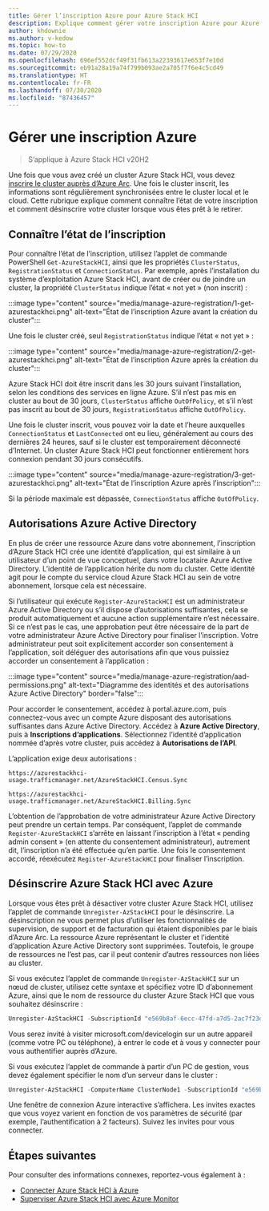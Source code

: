 ```yaml
---
title: Gérer l’inscription Azure pour Azure Stack HCI
description: Explique comment gérer votre inscription Azure pour Azure Stack HCI et comment connaître l’état de l’inscription à l’aide de PowerShell.
author: khdownie
ms.author: v-kedow
ms.topic: how-to
ms.date: 07/29/2020
ms.openlocfilehash: 696ef552dcf49f31fb613a22393617e653f7e10d
ms.sourcegitcommit: eb91a28a19a74f799b093ae2a705f7f6e4c5cd49
ms.translationtype: HT
ms.contentlocale: fr-FR
ms.lasthandoff: 07/30/2020
ms.locfileid: "87436457"
---
```

# <a name="manage-azure-registration"></a>Gérer une inscription Azure

> S’applique à Azure Stack HCI v20H2

Une fois que vous avez créé un cluster Azure Stack HCI, vous devez [inscrire le cluster auprès d’Azure Arc](../deploy/register-with-azure.md). Une fois le cluster inscrit, les informations sont régulièrement synchronisées entre le cluster local et le cloud. Cette rubrique explique comment connaître l’état de votre inscription et comment désinscrire votre cluster lorsque vous êtes prêt à le retirer.

## <a name="understanding-registration-status"></a>Connaître l’état de l’inscription

Pour connaître l’état de l’inscription, utilisez l’applet de commande PowerShell `Get-AzureStackHCI`, ainsi que les propriétés `ClusterStatus`, `RegistrationStatus` et `ConnectionStatus`. Par exemple, après l’installation du système d’exploitation Azure Stack HCI, avant de créer ou de joindre un cluster, la propriété `ClusterStatus` indique l’état « not yet » (non inscrit) :

:::image type="content" source="media/manage-azure-registration/1-get-azurestackhci.png" alt-text="État de l’inscription Azure avant la création du cluster":::

Une fois le cluster créé, seul `RegistrationStatus` indique l’état « not yet » :

:::image type="content" source="media/manage-azure-registration/2-get-azurestackhci.png" alt-text="État de l’inscription Azure après la création du cluster":::

Azure Stack HCI doit être inscrit dans les 30 jours suivant l’installation, selon les conditions des services en ligne Azure. S’il n’est pas mis en cluster au bout de 30 jours, `ClusterStatus` affiche `OutOfPolicy`, et s’il n’est pas inscrit au bout de 30 jours, `RegistrationStatus` affiche `OutOfPolicy`.

Une fois le cluster inscrit, vous pouvez voir la date et l’heure auxquelles `ConnectionStatus` et `LastConnected` ont eu lieu, généralement au cours des dernières 24 heures, sauf si le cluster est temporairement déconnecté d’Internet. Un cluster Azure Stack HCI peut fonctionner entièrement hors connexion pendant 30 jours consécutifs.

:::image type="content" source="media/manage-azure-registration/3-get-azurestackhci.png" alt-text="État de l’inscription Azure après l’inscription":::

Si la période maximale est dépassée, `ConnectionStatus` affiche `OutOfPolicy`.

## <a name="azure-active-directory-permissions"></a>Autorisations Azure Active Directory

En plus de créer une ressource Azure dans votre abonnement, l’inscription d’Azure Stack HCI crée une identité d’application, qui est similaire à un utilisateur d’un point de vue conceptuel, dans votre locataire Azure Active Directory. L’identité de l’application hérite du nom du cluster. Cette identité agit pour le compte du service cloud Azure Stack HCI au sein de votre abonnement, lorsque cela est nécessaire.

Si l’utilisateur qui exécute `Register-AzureStackHCI` est un administrateur Azure Active Directory ou s’il dispose d’autorisations suffisantes, cela se produit automatiquement et aucune action supplémentaire n’est nécessaire. Si ce n’est pas le cas, une approbation peut être nécessaire de la part de votre administrateur Azure Active Directory pour finaliser l’inscription. Votre administrateur peut soit explicitement accorder son consentement à l’application, soit déléguer des autorisations afin que vous puissiez accorder un consentement à l’application :

:::image type="content" source="media/manage-azure-registration/aad-permissions.png" alt-text="Diagramme des identités et des autorisations Azure Active Directory" border="false":::

Pour accorder le consentement, accédez à portal.azure.com, puis connectez-vous avec un compte Azure disposant des autorisations suffisantes dans Azure Active Directory. Accédez à **Azure Active Directory**, puis à **Inscriptions d’applications**. Sélectionnez l’identité d’application nommée d’après votre cluster, puis accédez à **Autorisations de l’API**.

L’application exige deux autorisations :

```http
https://azurestackhci-usage.trafficmanager.net/AzureStackHCI.Census.Sync

https://azurestackhci-usage.trafficmanager.net/AzureStackHCI.Billing.Sync
```

L’obtention de l’approbation de votre administrateur Azure Active Directory peut prendre un certain temps. Par conséquent, l’applet de commande `Register-AzureStackHCI` s’arrête en laissant l’inscription à l’état « pending admin consent » (en attente du consentement administrateur), autrement dit, l’inscription n’a été effectuée qu’en partie. Une fois le consentement accordé, réexécutez `Register-AzureStackHCI` pour finaliser l’inscription.

## <a name="unregister-azure-stack-hci-with-azure"></a>Désinscrire Azure Stack HCI avec Azure

Lorsque vous êtes prêt à désactiver votre cluster Azure Stack HCI, utilisez l’applet de commande `Unregister-AzStackHCI` pour le désinscrire. La désinscription ne vous permet plus d’utiliser les fonctionnalités de supervision, de support et de facturation qui étaient disponibles par le biais d’Azure Arc. La ressource Azure représentant le cluster et l’identité d’application Azure Active Directory sont supprimées. Toutefois, le groupe de ressources ne l’est pas, car il peut contenir d’autres ressources non liées au cluster.

Si vous exécutez l’applet de commande `Unregister-AzStackHCI` sur un nœud de cluster, utilisez cette syntaxe et spécifiez votre ID d’abonnement Azure, ainsi que le nom de ressource du cluster Azure Stack HCI que vous souhaitez désinscrire :

```PowerShell
Unregister-AzStackHCI -SubscriptionId "e569b8af-6ecc-47fd-a7d5-2ac7f23d8bfe" -ResourceName HCI001
```

Vous serez invité à visiter microsoft.com/devicelogin sur un autre appareil (comme votre PC ou téléphone), à entrer le code et à vous y connecter pour vous authentifier auprès d’Azure.

Si vous exécutez l’applet de commande à partir d’un PC de gestion, vous devez également spécifier le nom d’un serveur dans le cluster :

```PowerShell
Unregister-AzStackHCI -ComputerName ClusterNode1 -SubscriptionId "e569b8af-6ecc-47fd-a7d5-2ac7f23d8bfe" -ResourceName HCI001
```

Une fenêtre de connexion Azure interactive s’affichera. Les invites exactes que vous voyez varient en fonction de vos paramètres de sécurité (par exemple, l’authentification à 2 facteurs). Suivez les invites pour vous connecter.

## <a name="next-steps"></a>Étapes suivantes

Pour consulter des informations connexes, reportez-vous également à :

- [Connecter Azure Stack HCI à Azure](../deploy/register-with-azure.md)
- [Superviser Azure Stack HCI avec Azure Monitor](azure-monitor.md)
